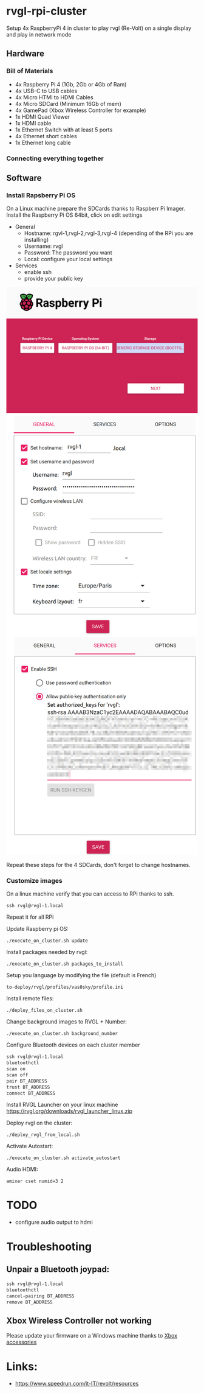 # rvgl-rpi-cluster
Setup 4x RaspberryPi 4 in cluster to play rvgl (Re-Volt) on a single display and play in network mode

## Hardware
### Bill of Materials
- 4x Raspberry Pi 4 (1Gb, 2Gb or 4Gb of Ram)
- 4x USB-C to USB cables
- 4x Micro HTMI to HDMI Cables
- 4x Micro SDCard (Minimum 16Gb of mem)
- 4x GamePad (Xbox Wireless Controller for example)
- 1x HDMI Quad Viewer
- 1x HDMI cable
- 1x Ethernet Switch with at least 5 ports
- 4x Ethernet short cables
- 1x Ethernet long cable
### Connecting everything together

## Software

### Install Rapsberry Pi OS
On a Linux machine prepare the SDCards thanks to Raspberr Pi Imager.
Install the Raspberry Pi OS 64bit, click on edit settings
- General
    - Hostname: rgvl-1,rvgl-2,rvgl-3,rvgl-4 (depending of the RPi you are installing)
    - Username: rvgl
    - Password: The password you want
    - Local: configure your local settings
- Services
    - enable ssh
    - provide your public key

![imager step 1](img/imager_01.jpg)
![imager step 2](img/imager_02.jpg)
![imager step 3](img/imager_03.jpg)

Repeat these steps for the 4 SDCards, don't forget to change hostnames.

### Customize images
On a linux machine verify that you can access to RPi thanks to ssh.
```
ssh rvgl@rvgl-1.local
```
Repeat it for all RPi

Update Raspberry pi OS:
```
./execute_on_cluster.sh update
```

Install packages needed by rvgl:
```
./execute_on_cluster.sh packages_to_install
```

Setup you language by modifying the file (default is French)
```
to-deploy/rvgl/profiles/vas0sky/profile.ini
```

Install remote files:
```
./deploy_files_on_cluster.sh
```

Change background images to RVGL + Number:
```
./execute_on_cluster.sh background_number
```

Configure Bluetooth devices on each cluster member
```
ssh rvgl@rvgl-1.local
bluetoothctl
scan on
scan off
pair BT_ADDRESS
trust BT_ADDRESS
connect BT_ADDRESS
```

Install RVGL Launcher on your linux machine
https://rvgl.org/downloads/rvgl_launcher_linux.zip


Deploy rvgl on the cluster:
```
./deploy_rvgl_from_local.sh
```

Activate Autostart:
```
./execute_on_cluster.sh activate_autostart
```

Audio HDMI:
```
amixer cset numid=3 2
```
# TODO
- configure audio output to hdmi

# Troubleshooting
## Unpair a Bluetooth joypad:
```
ssh rvgl@rvgl-1.local
bluetoothctl
cancel-pairing BT_ADDRESS
remove BT_ADDRESS
```

## Xbox Wireless Controller not working
Please update your firmware on a Windows machine thanks to [Xbox accessories](https://apps.microsoft.com/detail/9nblggh30xj3)


# Links:
- https://www.speedrun.com/it-IT/revolt/resources